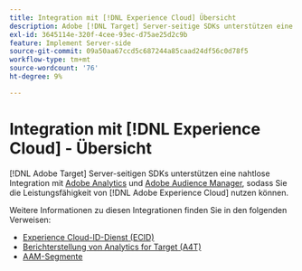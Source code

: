 ```yaml
---
title: Integration mit [!DNL Experience Cloud] Übersicht
description: Adobe [!DNL Target] Server-seitige SDKs unterstützen eine nahtlose Integration mit Adobe Analytics und Adobe Audience Manager, sodass Sie die Leistungsfähigkeit von Adobe Experience Cloud nutzen können.
exl-id: 3645114e-320f-4cee-93ec-d75ae25d2c9b
feature: Implement Server-side
source-git-commit: 09a50aa67ccd5c687244a85caad24df56c0d78f5
workflow-type: tm+mt
source-wordcount: '76'
ht-degree: 9%

---
```


# Integration mit [!DNL Experience Cloud] - Übersicht

[!DNL Adobe Target] Server-seitigen SDKs unterstützen eine nahtlose Integration mit [Adobe Analytics](https://business.adobe.com/de/products/analytics/adobe-analytics.html) und [Adobe Audience Manager](https://business.adobe.com/de/products/audience-manager/adobe-audience-manager.html), sodass Sie die Leistungsfähigkeit von [!DNL Adobe Experience Cloud] nutzen können.

Weitere Informationen zu diesen Integrationen finden Sie in den folgenden Verweisen:

* [Experience Cloud-ID-Dienst (ECID)](ecid.md)
* [Berichterstellung von Analytics for Target (A4T)](a4t-reporting.md)
* [AAM-Segmente](aam-segments.md)
